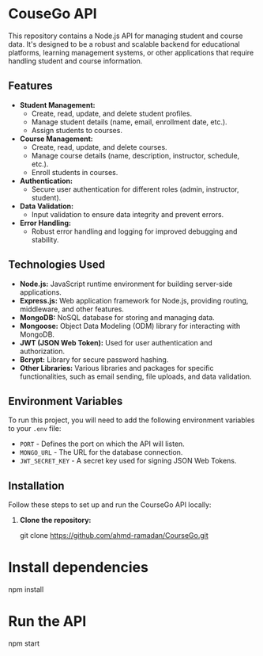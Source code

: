 # CouseGo API

This repository contains a Node.js API for managing student and course data. It's designed to be a robust and scalable backend for educational platforms, learning management systems, or other applications that require handling student and course information.

## Features

- **Student Management:**
    - Create, read, update, and delete student profiles.
    - Manage student details (name, email, enrollment date, etc.).
    - Assign students to courses.
- **Course Management:**
    - Create, read, update, and delete courses.
    - Manage course details (name, description, instructor, schedule, etc.).
    - Enroll students in courses.
- **Authentication:**
    - Secure user authentication for different roles (admin, instructor, student).
- **Data Validation:**
    - Input validation to ensure data integrity and prevent errors.
- **Error Handling:**
    - Robust error handling and logging for improved debugging and stability.

## Technologies Used

- **Node.js:** JavaScript runtime environment for building server-side applications.
- **Express.js:** Web application framework for Node.js, providing routing, middleware, and other features.
- **MongoDB:** NoSQL database for storing and managing data.
- **Mongoose:** Object Data Modeling (ODM) library for interacting with MongoDB.
- **JWT (JSON Web Token):** Used for user authentication and authorization.
- **Bcrypt:** Library for secure password hashing.
- **Other Libraries:** Various libraries and packages for specific functionalities, such as email sending, file uploads, and data validation.

## Environment Variables

To run this project, you will need to add the following environment variables to your `.env` file:
- `PORT` - Defines the port on which the API will listen.
- `MONGO_URL` - The URL for the database connection.
- `JWT_SECRET_KEY` - A secret key used for signing JSON Web Tokens.

## Installation

Follow these steps to set up and run the CourseGo API locally:

1. **Clone the repository:**

   git clone https://github.com/ahmd-ramadan/CourseGo.git

# Install dependencies

npm install

# Run the API

npm start
